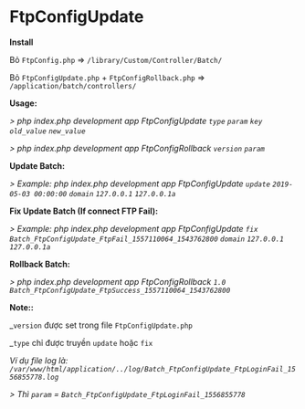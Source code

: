 # FtpConfigUpdate

**Install**

Bỏ `FtpConfig.php` => `/library/Custom/Controller/Batch/`

Bỏ `FtpConfigUpdate.php` + `FtpConfigRollback.php` => `/application/batch/controllers/`

**Usage:**

_>  php index.php development app FtpConfigUpdate `type` `param` `key` `old_value` `new_value`_

_> php index.php development app FtpConfigRollback `version` `param`_

**Update Batch:**

_>  Example: php index.php development app FtpConfigUpdate `update` `2019-05-03 00:00:00` `domain` `127.0.0.1` `127.0.0.1a`_

**Fix Update Batch (If connect FTP Fail):**

_>  Example: php index.php development app FtpConfigUpdate `fix` `Batch_FtpConfigUpdate_FtpFail_1557110064_1543762800` `domain` `127.0.0.1` `127.0.0.1a`_

**Rollback Batch:**

_> php index.php development app FtpConfigRollback `1.0` `Batch_FtpConfigUpdate_FtpSuccess_1557110064_1543762800`_

**Note::** 

_`version` được set trong file `FtpConfigUpdate.php`

_`type` chỉ được truyền `update` hoặc `fix`

_Ví dụ file log là: `/var/www/html/application/../log/Batch_FtpConfigUpdate_FtpLoginFail_1556855778.log`_

_> Thì `param` = `Batch_FtpConfigUpdate_FtpLoginFail_1556855778`_


